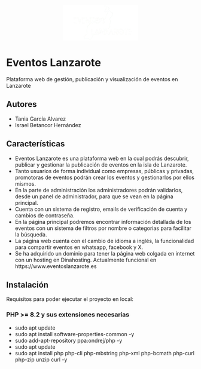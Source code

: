 <p align="center">
  <img src="eventos-frontend/src/assets/logoReadme.png" alt="Eventos Lanzarote" width="200"/>
</p>

<h1>Eventos Lanzarote</h1>
<p>Plataforma web de gestión, publicación y visualización de eventos en Lanzarote</p>

<h2>Autores</h2>
<ul>
<li>Tania García Alvarez</li>
<li>Israel Betancor Hernández</li>
</ul>

<h2>Características</h2>
<ul>
<li>Eventos Lanzarote es una plataforma web en la cual podrás descubrir, publicar y gestionar la publicación de eventos en la isla de Lanzarote.</li>
<li>Tanto usuarios de forma individual como empresas, públicas y privadas, promotoras de eventos podrán crear los eventos y gestionarlos por ellos mismos. </li>
<li>En la parte de administración los administradores podrán validarlos, desde un panel de administrador, para que se vean en la página principal.</li>
<li>Cuenta con un sistema de registro, emails de verificación de cuenta y cambios de contraseña.</li>
<li>En la página principal podremos encontrar información detallada de los eventos con un sistema de filtros por nombre o categorias para facilitar la búsqueda.</li>
<li>La página web cuenta con el cambio de idioma a inglés, la funcionalidad para compartir eventos en whatsapp, facebook y X.</li>
<li>Se ha adquirido un dominio para tener la página web colgada en internet con un hosting en Dinahosting. Actualmente funcional en https://www.eventoslanzarote.es</li>
</ul>


<h2>Instalación</h2>
<p>Requisitos para poder ejecutar el proyecto en local:</p>

<h3>PHP >= 8.2 y sus extensiones necesarias</h3>
<ul>
<li>sudo apt update</li>
<li>sudo apt install software-properties-common -y</li>
<li>sudo add-apt-repository ppa:ondrej/php -y</li>
<li>sudo apt update</li>
<li>sudo apt install php php-cli php-mbstring php-xml php-bcmath php-curl php-zip unzip curl -y</li>
</ul>









